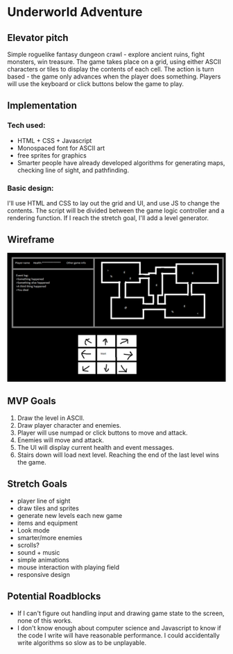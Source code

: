 # Underworld Adventure
## Elevator pitch
Simple roguelike fantasy dungeon crawl - explore ancient ruins, fight monsters, win treasure. The game takes place on a grid, using either ASCII characters or tiles to display the contents of each cell. The action is turn based - the game only advances when the player does something. Players will use the keyboard or click buttons below the game to play.

## Implementation
### Tech used:
- HTML + CSS + Javascript
- Monospaced font for ASCII art
- free sprites for graphics
- Smarter people have already developed algorithms for generating maps, checking line of sight, and pathfinding.

### Basic design:
I'll use HTML and CSS to lay out the grid and UI, and use JS to change the contents. The script will be divided between the game logic controller and a rendering function. If I reach the stretch goal, I'll add a level generator.

## Wireframe
![Wireframe](wireframe.png)

## MVP Goals
1. Draw the level in ASCII.
2. Draw player character and enemies.
3. Player will use numpad or click buttons to move and attack.
4. Enemies will move and attack.
5. The UI will display current health and event messages.
6. Stairs down will load next level. Reaching the end of the last level wins the game.

## Stretch Goals
- player line of sight
- draw tiles and sprites
- generate new levels each new game
- items and equipment
- Look mode
- smarter/more enemies
- scrolls?
- sound + music
- simple animations
- mouse interaction with playing field
- responsive design

## Potential Roadblocks
- If I can't figure out handling input and drawing game state to the screen, none of this works.
- I don't know enough about computer science and Javascript to know if the code I write will have reasonable performance. I could accidentally write algorithms so slow as to be unplayable.
